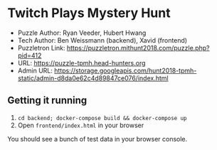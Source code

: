 # Twitch Plays Mystery Hunt

- Puzzle Author: Ryan Veeder, Hubert Hwang
- Tech Author: Ben Weissmann (backend), Xavid (frontend)
- Puzzletron Link: https://puzzletron.mithunt2018.com/puzzle.php?pid=412
- URL: https://puzzle-tpmh.head-hunters.org
- Admin URL: https://storage.googleapis.com/hunt2018-tpmh-static/admin-d8da0e62c4d89847ce076/index.html

## Getting it running

1) `cd backend; docker-compose build && docker-compose up`
2) Open `frontend/index.html` in your browser

You should see a bunch of test data in your browser console.
